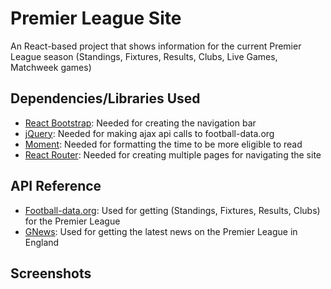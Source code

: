 # Premier League Site

An React-based project that shows information for the current Premier League season (Standings, Fixtures, Results, Clubs, Live Games, Matchweek games)

## Dependencies/Libraries Used

- <a href="https://react-bootstrap.github.io/">React Bootstrap</a>: Needed for creating the navigation bar
- <a href="https://jquery.com/">jQuery</a>: Needed for making ajax api calls to football-data.org
- <a href="https://momentjs.com/">Moment</a>: Needed for formatting the time to be more eligible to read
- <a href="https://reactrouter.com/">React Router</a>: Needed for creating multiple pages for navigating the site

## API Reference

- <a href="https://www.football-data.org/">Football-data.org</a>: Used for getting (Standings, Fixtures, Results, Clubs) for the Premier League
- <a href="https://gnews.io/">GNews</a>: Used for getting the latest news on the Premier League in England

## Screenshots



